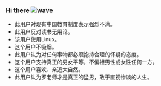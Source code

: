 ### Hi there ![wave](https://github.githubassets.com/images/icons/emoji/unicode/1f44b.png)

- 此用户对现有中国教育制度表示强烈不满。
- 此用户反对读书无用论。
- 该用户使用Linux。
- 这个用户不吸烟。
- 此用户认为对任何事物都必须抱持合理的怀疑的态度。
- 这个用户支持真正的男女平等，不偏袒男性或女性任何一方。
- 这个用户喜欢、亲近大自然。
- 此用户认为罗老师才是真正的猛男，敢于直视惨淡的人生。

 
